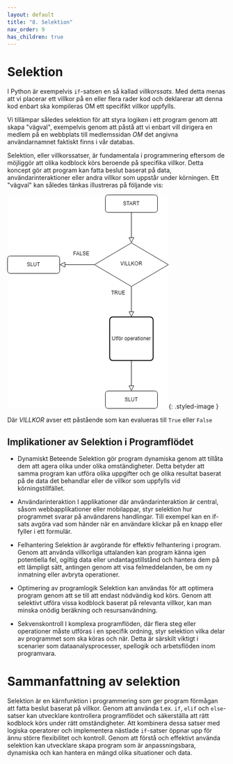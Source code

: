 ```yaml
---
layout: default
title: "8. Selektion"
nav_order: 9
has_children: true
---
```


# Selektion
I Python är exempelvis `if`-satsen en så kallad _villkorssats_. Med detta menas att vi placerar ett villkor på en eller flera rader kod och deklarerar att denna kod enbart ska kompileras OM ett specifikt villkor uppfylls.

Vi tillämpar således selektion för att styra logiken i ett program genom att skapa "vägval", exempelvis genom att påstå att vi enbart vill dirigera en medlem på en webbplats till medlemssidan _OM_ det angivna användarnamnet faktiskt finns i vår databas.

Selektion, eller villkorssatser, är fundamentala i programmering eftersom de möjliggör att olika kodblock körs beroende på specifika villkor. Detta koncept gör att program kan fatta beslut baserat på data, användarinteraktioner eller andra villkor som uppstår under körningen. Ett "vägval" kan således tänkas illustreras på följande vis:

![for-loop](../../assets/images/selektion.png){: .styled-image }

Där _VILLKOR_ avser ett påstående som kan evalueras till `True` eller `False` 

## Implikationer av Selektion i Programflödet

* Dynamiskt Beteende
Selektion gör program dynamiska genom att tillåta dem att agera olika under olika omständigheter. Detta betyder att samma program kan utföra olika uppgifter och ge olika resultat baserat på de data det behandlar eller de villkor som uppfylls vid körningstillfället.

* Användarinteraktion
I applikationer där användarinteraktion är central, såsom webbapplikationer eller mobilappar, styr selektion hur programmet svarar på användarens handlingar. Till exempel kan en if-sats avgöra vad som händer när en användare klickar på en knapp eller fyller i ett formulär.

* Felhantering
Selektion är avgörande för effektiv felhantering i program. Genom att använda villkorliga uttalanden kan program känna igen potentiella fel, ogiltig data eller undantagstillstånd och hantera dem på ett lämpligt sätt, antingen genom att visa felmeddelanden, be om ny inmatning eller avbryta operationer.

* Optimering av programlogik
Selektion kan användas för att optimera program genom att se till att endast nödvändig kod körs. Genom att selektivt utföra vissa kodblock baserat på relevanta villkor, kan man minska onödig beräkning och resursanvändning.

* Sekvenskontroll
I komplexa programflöden, där flera steg eller operationer måste utföras i en specifik ordning, styr selektion vilka delar av programmet som ska köras och när. Detta är särskilt viktigt i scenarier som dataanalysprocesser, spellogik och arbetsflöden inom programvara.

# Sammanfattning av selektion
Selektion är en kärnfunktion i programmering som ger program förmågan att fatta beslut baserat på villkor. Genom att använda t.ex. `if`, `elif` och `else`-satser kan utvecklare kontrollera programflödet och säkerställa att rätt kodblock körs under rätt omständigheter. Att kombinera dessa satser med logiska operatorer och implementera nästlade `if`-satser öppnar upp för ännu större flexibilitet och kontroll. Genom att förstå och effektivt använda selektion kan utvecklare skapa program som är anpassningsbara, dynamiska och kan hantera en mängd olika situationer och data.